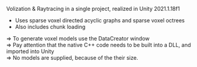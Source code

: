 Volization & Raytracing in a single project, realized in Unity 2021.1.18f1

* Uses sparse voxel directed acyclic graphs and sparse voxel octrees
* Also includes chunk loading

 => To generate voxel models use the DataCreator window  
 => Pay attention that the native C++ code needs to be built into a DLL, and imported into Unity  
 => No models are supplied, because of the their size.  
